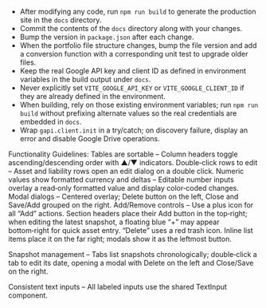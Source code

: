 - After modifying any code, run `npm run build` to generate the production site in the `docs` directory.
- Commit the contents of the `docs` directory along with your changes.
- Bump the version in `package.json` after each change.
- When the portfolio file structure changes, bump the file version and add a conversion function with a corresponding unit test to upgrade older files.
- Keep the real Google API key and client ID as defined in environment variables in the build output under `docs`.
- Never explicitly set `VITE_GOOGLE_API_KEY` or `VITE_GOOGLE_CLIENT_ID` if they are already defined in the environment.
- When building, rely on those existing environment variables; run `npm run build` without prefixing alternate values so the real credentials are embedded in `docs`.
- Wrap `gapi.client.init` in a try/catch; on discovery failure, display an error and disable Google Drive operations.

Functionality Guidelines:
Tables are sortable – Column headers toggle ascending/descending order with ▲/▼ indicators.
Double‑click rows to edit – Asset and liability rows open an edit dialog on a double click.
Numeric values show formatted currency and deltas – Editable number inputs overlay a read‑only formatted value and display color‑coded changes.
Modal dialogs – Centered overlay; Delete button on the left, Close and Save/Add grouped on the right.
Add/Remove controls –
Use a plus icon for all “Add” actions. Section headers place their Add button in the top‑right; when editing the latest snapshot, a floating blue “+” may appear bottom‑right for quick asset entry.
“Delete” uses a red trash icon. Inline list items place it on the far right; modals show it as the leftmost button.

Snapshot management – Tabs list snapshots chronologically; double‑click a tab to edit its date, opening a modal with Delete on the left and Close/Save on the right.

Consistent text inputs – All labeled inputs use the shared TextInput component.
